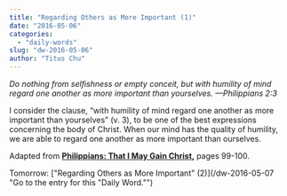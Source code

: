 ```yaml
---
title: "Regarding Others as More Important (1)"
date: "2016-05-06"
categories: 
  - "daily-words"
slug: "dw-2016-05-06"
author: "Titus Chu"
---
```


_Do nothing from selfishness or empty conceit, but with humility of mind regard one another as more important than yourselves._ _—Philippians 2:3_

I consider the clause, “with humility of mind regard one another as more important than yourselves” (v. 3), to be one of the best expressions concerning the body of Christ. When our mind has the quality of humility, we are able to regard one another as more important than ourselves.

Adapted from __[Philippians: That I May Gain Christ,](/book-philippians/ "Go to the listing for this book.")__ pages 99-100.

Tomorrow: ["Regarding Others as More Important" (2)](/dw-2016-05-07 "Go to the entry for this "Daily Word."")
